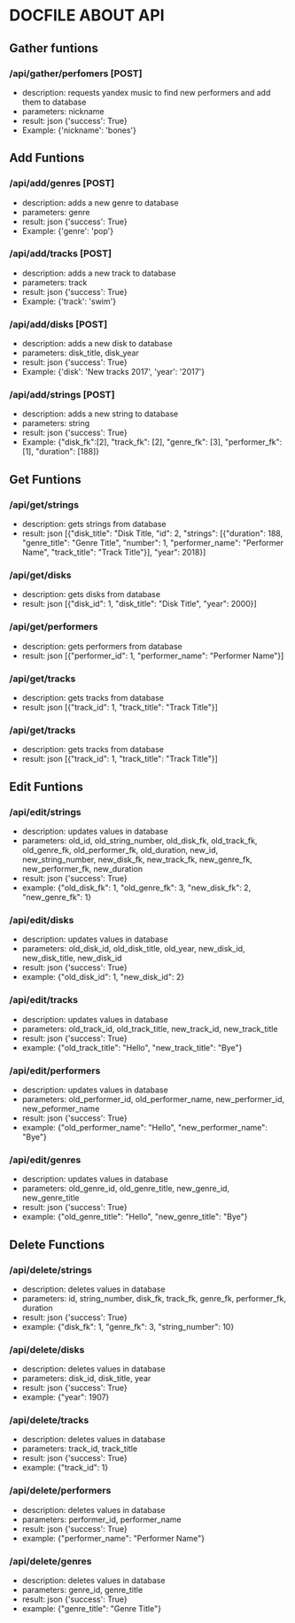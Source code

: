 # DOCFILE ABOUT API

## Gather funtions

### /api/gather/perfomers [POST]

- description: requests yandex music to find new performers and add them to database
- parameters: nickname
- result: json {'success': True}
- Example: {'nickname': 'bones'}

## Add Funtions

### /api/add/genres [POST]

- description: adds a new genre to database
- parameters: genre
- result: json {'success': True}
- Example: {'genre': 'pop'}

### /api/add/tracks [POST]

- description: adds a new track to database
- parameters: track
- result: json {'success': True}
- Example: {'track': 'swim'}

### /api/add/disks [POST]

- description: adds a new disk to database
- parameters: disk_title, disk_year
- result: json {'success': True}
- Example: {'disk': 'New tracks 2017', 'year': '2017'}

### /api/add/strings [POST]

- description: adds a new string to database
- parameters: string
- result: json {'success': True}
- Example: {"disk_fk":[2], "track_fk": [2], "genre_fk": [3], "performer_fk": [1], "duration": [188]}

## Get Funtions

### /api/get/strings

- description: gets strings from database
- result: json [{"disk_title": "Disk Title, "id": 2, "strings": [{"duration": 188, "genre_title": "Genre Title", "number": 1, "performer_name": "Performer Name", "track_title": "Track Title"}], "year": 2018}]

### /api/get/disks

- description: gets disks from database
- result: json [{"disk_id": 1, "disk_title": "Disk Title", "year": 2000}]

### /api/get/performers

- description: gets performers from database
- result: json [{"performer_id": 1, "performer_name": "Performer Name"}]

### /api/get/tracks

- description: gets tracks from database
- result: json [{"track_id": 1, "track_title": "Track Title"}]

### /api/get/tracks

- description: gets tracks from database
- result: json [{"track_id": 1, "track_title": "Track Title"}]

## Edit Funtions

### /api/edit/strings

- description: updates values in database
- parameters: old_id, old_string_number, old_disk_fk, old_track_fk, old_genre_fk, old_performer_fk, old_duration, new_id, new_string_number, new_disk_fk, new_track_fk, new_genre_fk, new_performer_fk, new_duration
- result: json {'success': True}
- example: {"old_disk_fk": 1, "old_genre_fk": 3, "new_disk_fk": 2, "new_genre_fk": 1}

### /api/edit/disks

- description: updates values in database
- parameters: old_disk_id, old_disk_title, old_year, new_disk_id, new_disk_title, new_disk_id
- result: json {'success': True}
- example: {"old_disk_id": 1, "new_disk_id": 2}

### /api/edit/tracks

- description: updates values in database
- parameters: old_track_id, old_track_title, new_track_id, new_track_title
- result: json {'success': True}
- example: {"old_track_title": "Hello", "new_track_title": "Bye"}

### /api/edit/performers

- description: updates values in database
- parameters: old_performer_id, old_performer_name, new_performer_id, new_peformer_name
- result: json {'success': True}
- example: {"old_performer_name": "Hello", "new_performer_name": "Bye"}

### /api/edit/genres

- description: updates values in database
- parameters: old_genre_id, old_genre_title, new_genre_id, new_genre_title
- result: json {'success': True}
- example: {"old_genre_title": "Hello", "new_genre_title": "Bye"}

## Delete Functions

### /api/delete/strings

- description: deletes values in database
- parameters: id, string_number, disk_fk, track_fk, genre_fk, performer_fk, duration
- result: json {'success': True}
- example: {"disk_fk": 1, "genre_fk": 3, "string_number": 10}

### /api/delete/disks

- description: deletes values in database
- parameters: disk_id, disk_title, year
- result: json {'success': True}
- example: {"year": 1907}

### /api/delete/tracks

- description: deletes values in database
- parameters: track_id, track_title
- result: json {'success': True}
- example: {"track_id": 1}

### /api/delete/performers

- description: deletes values in database
- parameters: performer_id, performer_name
- result: json {'success': True}
- example: {"performer_name": "Performer Name"}

### /api/delete/genres

- description: deletes values in database
- parameters: genre_id, genre_title
- result: json {'success': True}
- example: {"genre_title": "Genre Title"}
